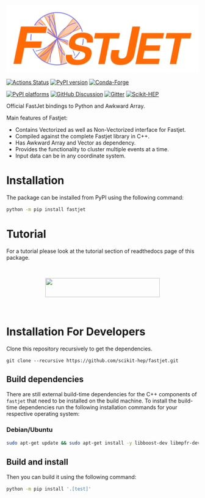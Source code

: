 <img src="https://raw.githubusercontent.com/scikit-hep/fastjet/main/docs/logo.svg">

[![Actions Status][actions-badge]][actions-link]
[![PyPI version][pypi-version]][pypi-link]
[![Conda-Forge][conda-badge]][conda-link]

[![PyPI platforms][pypi-platforms]][pypi-link]
[![GitHub Discussion][github-discussions-badge]][github-discussions-link]
[![Gitter][gitter-badge]][gitter-link]
[![Scikit-HEP][sk-badge]](https://scikit-hep.org/)



[actions-badge]:            https://github.com/scikit-hep/fastjet/workflows/CI/badge.svg
[actions-link]:             https://github.com/scikit-hep/fastjet/actions
[conda-badge]:              https://img.shields.io/conda/vn/conda-forge/fastjet
[conda-link]:               https://github.com/conda-forge/fastjet-feedstock
[github-discussions-badge]: https://img.shields.io/static/v1?label=Discussions&message=Ask&color=blue&logo=github
[github-discussions-link]:  https://github.com/aryan26roy/fastjet.git/discussions
[gitter-badge]:             https://badges.gitter.im/https://github.com/aryan26roy/fastjet.git/community.svg
[gitter-link]:              https://gitter.im/https://github.com/aryan26roy/fastjet.git/community?utm_source=badge&utm_medium=badge&utm_campaign=pr-badge
[pypi-link]:                https://pypi.org/project/fastjet/
[pypi-platforms]:           https://img.shields.io/pypi/pyversions/fastjet
[pypi-version]:             https://badge.fury.io/py/fastjet.svg
[rtd-badge]:                https://readthedocs.org/projects/fastjet/badge/?version=latest
[rtd-link]:                 https://fastjet.readthedocs.io/en/latest/?badge=latest
[sk-badge]:                 https://scikit-hep.org/assets/images/Scikit--HEP-Project-blue.svg

Official FastJet bindings to Python and Awkward Array.

Main features of Fastjet:
  * Contains Vectorized as well as Non-Vectorized interface for Fastjet.
  * Compiled against the complete Fastjet library in C++.
  * Has Awkward Array and Vector as dependency.
  * Provides the functionality to cluster multiple events at a time.
  * Input data can be in any coordinate system.

# Installation
The package can be installed from PyPI using the following command:
``` bash
python -m pip install fastjet
```
# Tutorial

For a tutorial please look at the tutorial section of readthedocs page of this package.

<br>
<p align = "center">
<a href = "https://fastjet.readthedocs.io">
<img src = "https://img.shields.io/badge/read-documentation-blue" width="300" height="50">
</a>
</p>
<br>

# Installation For Developers
Clone this repository recursively to get the dependencies.

```
git clone --recursive https://github.com/scikit-hep/fastjet.git
```

## Build dependencies

There are still external build-time dependencies for the C++ components of `fastjet` that need to be installed on the build machine.
To install the build-time dependencies run the following installation commands for your respective operating system:

### Debian/Ubuntu

``` bash
sudo apt-get update && sudo apt-get install -y libboost-dev libmpfr-dev libgmp-dev swig autoconf libtool
```

## Build and install

Then you can build it using the following command:
``` bash
python -m pip install '.[test]'
```
